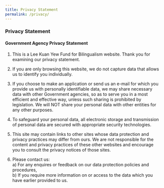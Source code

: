 ```yaml
---
title: Privacy Statement
permalink: /privacy/
---
```

###  Privacy Statement
#### **Government Agency Privacy Statement**

1. This is a Lee Kuan Yew Fund for Bilingualism website. Thank you for examining our privacy statement.

2. If you are only browsing this website, we do not capture data that allows us to identify you individually.

3. If you choose to make an application or send us an e-mail for which you provide us with personally identifiable data, we may share necessary data with other Government agencies, so as to serve you in a most efficient and effective way, unless such sharing is prohibited by legislation. We will NOT share your personal data with other entities for any other purposes. 

4. To safeguard your personal data, all electronic storage and transmission of personal data are secured with appropriate security technologies.

5. This site may contain links to other sites whose data protection and privacy practices may differ from ours. We are not responsible for the content and privacy practices of these other websites and encourage you to consult the privacy notices of those sites.

6. Please contact us: <br/>
    a)  For any enquires or feedback on our data protection policies and procedures,<br/>
    b)      If you require more information on or access to the data which you have earlier provided to us.



